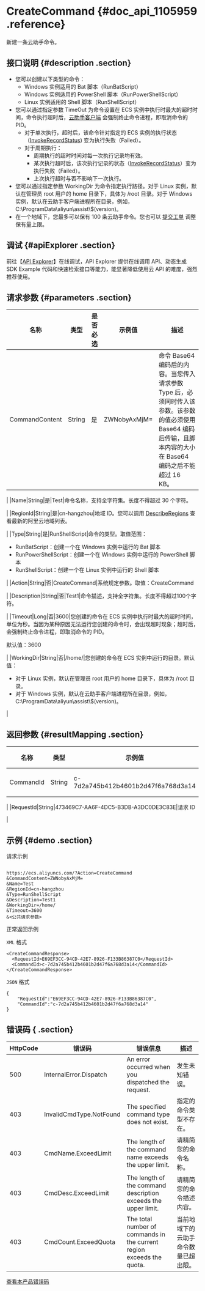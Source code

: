 # CreateCommand {#doc_api_1105959 .reference}

新建一条云助手命令。

## 接口说明 {#description .section}

-   您可以创建以下类型的命令：
    -   Windows 实例适用的 Bat 脚本（RunBatScript）
    -   Windows 实例适用的 PowerShell 脚本（RunPowerShellScript）
    -   Linux 实例适用的 Shell 脚本（RunShellScript）
-   您可以通过指定参数 TimeOut 为命令设置在 ECS 实例中执行时最大的超时时间，命令执行超时后，[云助手客户端](~~64921~~) 会强制终止命令进程，即取消命令的 PID。
    -   对于单次执行，超时后，该命令针对指定的 ECS 实例的执行状态（[InvokeRecordStatus](~~64845~~)\) 变为执行失败（Failed）。
    -   对于周期执行：
        -   周期执行的超时时间对每一次执行记录均有效。
        -   某次执行超时后，该次执行记录的状态（[InvokeRecordStatus](~~64845~~)）变为执行失败（Failed）。
        -   上次执行超时与否不影响下一次执行。
-   您可以通过指定参数 WorkingDir 为命令指定执行路径。对于 Linux 实例，默认在管理员 root 用户的 home 目录下，具体为 /root 目录。对于 Windows 实例，默认在云助手客户端进程所在目录，例如，C:\\ProgramData\\aliyun\\assist\\$\(version\)。
-   在一个地域下，您最多可以保有 100 条云助手命令。您也可以 [提交工单](https://selfservice.console.aliyun.com/ticket/createIndex.htm) 调整保有量上限。

## 调试 {#apiExplorer .section}

前往【[API Explorer](https://api.aliyun.com/#product=Ecs&api=CreateCommand)】在线调试，API Explorer 提供在线调用 API、动态生成 SDK Example 代码和快速检索接口等能力，能显著降低使用云 API 的难度，强烈推荐使用。

## 请求参数 {#parameters .section}

|名称|类型|是否必选|示例值|描述|
|--|--|----|---|--|
|CommandContent|String|是|ZWNobyAxMjM=|命令 Base64 编码后的内容。当您传入请求参数 Type 后，必须同时传入该参数。该参数的值必须使用 Base64 编码后传输，且脚本内容的大小在 Base64 编码之后不能超过 16 KB。

 |
|Name|String|是|Test|命令名称，支持全字符集。长度不得超过 30 个字符。

 |
|RegionId|String|是|cn-hangzhou|地域 ID。您可以调用 [DescribeRegions](~~25609~~) 查看最新的阿里云地域列表。

 |
|Type|String|是|RunShellScript|命令的类型。取值范围：

 -   RunBatScript：创建一个在 Windows 实例中运行的 Bat 脚本
-   RunPowerShellScript：创建一个在 Windows 实例中运行的 PowerShell 脚本
-   RunShellScript：创建一个在 Linux 实例中运行的 Shell 脚本

 |
|Action|String|否|CreateCommand|系统规定参数。取值：CreateCommand

 |
|Description|String|否|Test1|命令描述，支持全字符集。长度不得超过100个字符。

 |
|Timeout|Long|否|3600|您创建的命令在 ECS 实例中执行时最大的超时时间，单位为秒。当因为某种原因无法运行您创建的命令时，会出现超时现象；超时后，会强制终止命令进程，即取消命令的 PID。

 默认值：3600

 |
|WorkingDir|String|否|/home/|您创建的命令在 ECS 实例中运行的目录。默认值：

 -   对于 Linux 实例，默认在管理员 root 用户的 home 目录下，具体为 /root 目录。
-   对于 Windows 实例，默认在云助手客户端进程所在目录，例如，C:\\ProgramData\\aliyun\\assist\\$\(version\)。

 |

## 返回参数 {#resultMapping .section}

|名称|类型|示例值|描述|
|--|--|---|--|
|CommandId|String|c-7d2a745b412b4601b2d47f6a768d3a14|命令 ID

 |
|RequestId|String|473469C7-AA6F-4DC5-B3DB-A3DC0DE3C83E|请求 ID

 |

## 示例 {#demo .section}

请求示例

``` {#request_demo}

https://ecs.aliyuncs.com/?Action=CreateCommand
&CommandContent=ZWNobyAxMjM=
&Name=Test
&RegionId=cn-hangzhou
&Type=RunShellScript
&Description=Test1
&WorkingDir=/home/
&Timeout=3600
&<公共请求参数>

```

正常返回示例

`XML` 格式

``` {#xml_return_success_demo}
<CreateCommandResponse>
  <RequestId>E69EF3CC-94CD-42E7-8926-F133B86387C0</RequestId>
  <CommandId>c-7d2a745b412b4601b2d47f6a768d3a14</CommandId>
</CreateCommandResponse>

```

`JSON` 格式

``` {#json_return_success_demo}
{
	"RequestId":"E69EF3CC-94CD-42E7-8926-F133B86387C0",
	"CommandId":"c-7d2a745b412b4601b2d47f6a768d3a14"
}
```

## 错误码 { .section}

|HttpCode|错误码|错误信息|描述|
|--------|---|----|--|
|500|InternalError.Dispatch|An error occurred when you dispatched the request.|发生未知错误。|
|403|InvalidCmdType.NotFound|The specified command type does not exist.|指定的命令类型不存在。|
|403|CmdName.ExceedLimit|The length of the command name exceeds the upper limit.|请精简您的命令名称。|
|403|CmdDesc.ExceedLimit|The length of the command description exceeds the upper limit.|请精简您的命令描述内容。|
|403|CmdCount.ExceedQuota|The total number of commands in the current region exceeds the quota.|当前地域下的云助手命令数量已超出限。|

[查看本产品错误码](https://error-center.aliyun.com/status/product/Ecs)

